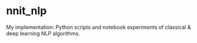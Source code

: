 # nnit_nlp
My implementation: Python scripts and notebook experiments of classical &amp; deep learning NLP algorithms.
